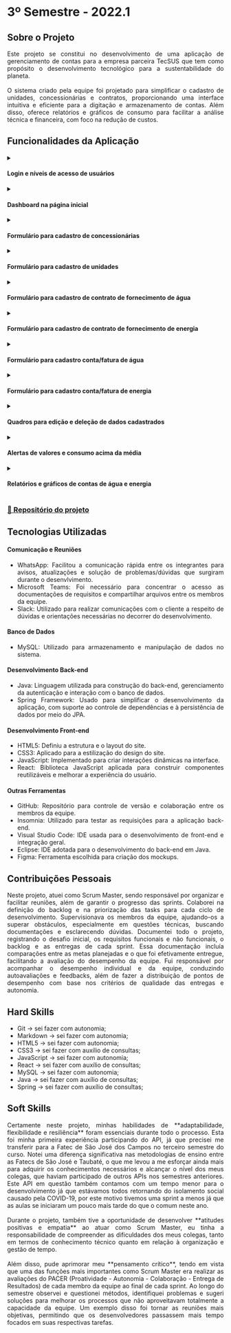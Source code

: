 # 3º Semestre - 2022.1

## Sobre o Projeto
<div align="justify">
 Este projeto se constitui no desenvolvimento de uma aplicação de gerenciamento de contas para a empresa parceira TecSUS que tem como propósito o desenvolvimento tecnológico para a sustentabilidade do planeta.
  <br><br>
  O sistema criado pela equipe foi projetado para simplificar o cadastro de unidades, concessionárias e contratos, proporcionando uma interface intuitiva e eficiente para a digitação e armazenamento de contas. Além disso, oferece relatórios e gráficos de consumo para facilitar a análise técnica e financeira, com foco na redução de custos.
</div>

## Funcionalidades da Aplicação

<div align="left">
  <details>
    <summary>
      <h4 align="left">Login e níveis de acesso de usuários</h4>
    </summary>
    <img src="https://github.com/Grupo1API/TecSus/blob/main/readme/sprint_3/midias/dod/gifs_funcionalidades/login_niveis_acesso.gif" width="600px">
  </details>
  
  <details>
    <summary>
      <h4 align="left">Dashboard na página inicial</h4>
    </summary>
    <img src="https://github.com/Grupo1API/TecSus/blob/main/readme/sprint_3/midias/dod/gifs_funcionalidades/dashboard.gif" width="600px">
  </details>
  
  <details>
    <summary>
      <h4 align="left">Formulário para cadastro de concessionárias</h4>
    </summary>
    <img src="https://github.com/Grupo1API/TecSus/blob/main/readme/sprint_1/midias/dod/cadastro_concessionaria.gif" width="600px">
  </details>
  
  <details>
    <summary>
      <h4 align="left">Formulário para cadastro de unidades</h4>
    </summary>
    <img src="https://github.com/Grupo1API/TecSus/blob/main/readme/sprint_1/midias/dod/cadastro_unidade.gif" width="600px">
  </details>
  
  <details>
    <summary>
      <h4 align="left">Formulário para cadastro de contrato de fornecimento de água</h4>
    </summary>
    <img src="https://github.com/Grupo1API/TecSus/blob/main/readme/sprint_1/midias/dod/cadastro_contrato_agua.gif" width="600px">
  </details>
  
  <details>
    <summary>
      <h4 align="left">Formulário para cadastro de contrato de fornecimento de energia</h4>
    </summary>
    <img src="https://github.com/Grupo1API/TecSus/blob/main/readme/sprint_1/midias/dod/cadastro_contrato_energia.gif" width="600px">
  </details>
  
  <details>
    <summary>
      <h4 align="left">Formulário para cadastro conta/fatura de água</h4>
    </summary>
    <img src="https://github.com/Grupo1API/TecSus/blob/main/readme/sprint_1/midias/dod/cadastro_conta_agua.gif" width="600px">
  </details>
  
  <details>
    <summary>
      <h4 align="left">Formulário para cadastro conta/fatura de energia</h4>
    </summary>
    <img src="https://github.com/Grupo1API/TecSus/blob/main/readme/sprint_1/midias/dod/cadastro_conta_energia.gif" width="600px">
  </details>
  
  <details>
    <summary>
      <h4 align="left">Quadros para edição e deleção de dados cadastrados</h4>
    </summary>
    <img src="https://github.com/Grupo1API/TecSus/blob/main/readme/sprint_2/midias/dod/quadros.gif" width="600px">
  </details>
  
  <details>
    <summary>
      <h4 align="left">Alertas de valores e consumo acima da média</h4>
    </summary>
    <img src="https://github.com/Grupo1API/TecSus/blob/main/readme/sprint_3/midias/dod/gifs_funcionalidades/alertas_consumo.gif" width="600px">
  </details>
  
  <details>
    <summary>
      <h4 align="left">Relatórios e gráficos de contas de água e energia</h4>
    </summary>
    <img src="https://github.com/Grupo1API/TecSus/blob/main/readme/sprint_3/midias/dod/gifs_funcionalidades/relatorios_e_graficos.gif" width="600px">
  </details>
</div>

### [📂 Repositório do projeto](https://github.com/Grupo1API/TecSus)

## Tecnologias Utilizadas

<div align="justify">
  
  #### Comunicação e Reuniões
  
  - WhatsApp: Facilitou a comunicação rápida entre os integrantes para avisos, atualizações e solução de problemas/dúvidas que surgiram durante o desenvlvimento.
  - Microsoft Teams: Foi necessário para concentrar o acesso as documentações de requisitos e compartilhar arquivos entre os membros da equipe.
  - Slack: Utilizado para realizar comunicações com o cliente a respeito de dúvidas e orientações necessárias no decorrer do desenvolvimento.
  
  #### Banco de Dados
  - MySQL: Utilizado para armazenamento e manipulação de dados no sistema.
  
  #### Desenvolvimento Back-end
  - Java: Linguagem utilizada para construção do back-end, gerenciamento da autenticação e interação com o banco de dados.
  - Spring Framework: Usado para simplificar o desenvolvimento da aplicação, com suporte ao controle de dependências e à persistência de dados por meio do JPA.
  
  #### Desenvolvimento Front-end
  - HTML5: Definiu a estrutura e o layout do site.
  - CSS3: Aplicado para a estilização do design do site.
  - JavaScript: Implementado para criar interações dinâmicas na interface.
  - React: Biblioteca JavaScript aplicada para construir componentes reutilizáveis e melhorar a experiência do usuário.
  
  #### Outras Ferramentas
  - GitHub: Repositório para controle de versão e colaboração entre os membros da equipe.
  - Insomnia: Utilizado para testar as requisições para a aplicação back-end.
  - Visual Studio Code: IDE usada para o desenvolvimento de front-end e integração geral.
  - Eclipse: IDE adotada para o desenvolvimento do back-end em Java.
  - Figma: Ferramenta escolhida para criação dos mockups.
</div>

## Contribuições Pessoais

<div align="justify">
  Neste projeto, atuei como Scrum Master, sendo responsável por organizar e facilitar reuniões, além de garantir o progresso das sprints. Colaborei na definição do backlog e na priorização das tasks para cada ciclo de desenvolvimento. Supervisionava os membros da equipe, ajudando-os a superar obstáculos, especialmente em questões técnicas, buscando documentações e esclarecendo dúvidas. Documentei todo o projeto, registrando o desafio inicial, os requisitos funcionais e não funcionais, o backlog e as entregas de cada sprint. Essa documentação incluía comparações entre as metas planejadas e o que foi efetivamente entregue, facilitando a avaliação do desempenho da equipe. 
  Fui responsável por acompanhar o desempenho individual e da equipe, conduzindo autoavaliações e feedbacks, além de fazer a distribuição de pontos de desempenho com base nos critérios de qualidade das entregas e autonomia.
</div>

## Hard Skills

<div align="left">
  
  - Git → sei fazer com autonomia;
  - Markdown → sei fazer com autonomia;
  - HTML5 → sei fazer com autonomia;
  - CSS3 → sei fazer com auxílio de consultas;
  - JavaScript → sei fazer com autonomia;
  - React → sei fazer com auxílio de consultas;
  - MySQL → sei fazer com autonomia;
  - Java → sei fazer com auxílio de consultas;
  - Spring → sei fazer com auxílio de consultas;
</div>

## Soft Skills

<div align="justify">
  Certamente neste projeto, minhas habilidades de **adaptabilidade, flexibilidade e resiliência** foram essenciais durante todo o processo. Esta foi minha primeira experiência participando do API, já que precisei me transferir para a Fatec de São José dos Campos no terceiro semestre do curso. Notei uma diferença significativa nas metodologias de ensino entre as Fatecs de São José e Taubaté, o que me levou a me esforçar ainda mais para adquirir os conhecimentos necessários e alcançar o nível dos meus colegas, que haviam participado de outros APIs nos semestres anteriores. Este API em questão também contamos com um tempo menor para o desenvolvimento já que estávamos todos retornando do isolamento social causado pela COVID-19, por este motivo tivemos uma sprint a menos já que as aulas se iniciaram um pouco mais tarde do que o comum neste ano.
  <br><br>
  Durante o projeto, também tive a oportunidade de desenvolver **atitudes positivas e empatia** ao atuar como Scrum Master, eu tinha a  responsabilidade de compreender as dificuldades dos meus colegas, tanto em termos de conhecimento técnico quanto em relação à organização e gestão de tempo.
  <br><br>
  Além disso, pude aprimorar meu **pensamento crítico**, tendo em vista que uma das funções mais importantes como Scrum Master era realizar as avaliações do PACER (Proatividade - Autonomia - Colaboração - Entrega de Resultados) de cada membro da equipe ao final de cada sprint. Ao longo do semestre observei e questionei métodos, identifiquei problemas e sugeri soluções para melhorar os processos que não aproveitavam totalmente a capacidade da equipe. Um exemplo disso foi tornar as reuniões mais objetivas, permitindo que os desenvolvedores passassem mais tempo focados em suas respectivas tarefas.
</div>
